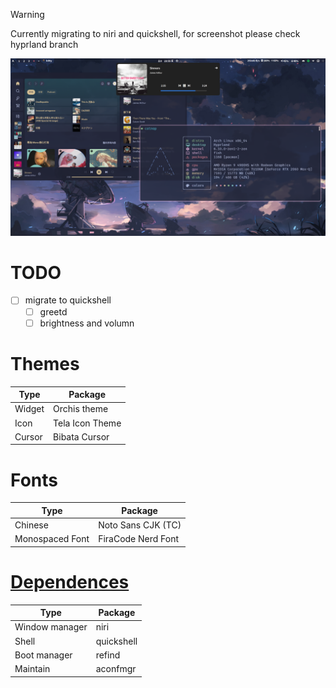 > [!WARNING]
> Currently migrating to niri and quickshell, for screenshot please check hyprland branch

![screenshot](.dotfiles/assets/screenshot.png)
# TODO
- [ ] migrate to quickshell
  - [ ] greetd
  - [ ] brightness and volumn

# Themes
|Type  |Package        |
|------|---------------|
|Widget|Orchis theme   |
|Icon  |Tela Icon Theme|
|Cursor|Bibata Cursor  |

# Fonts
|Type           |Package           |
|---------------|------------------|
|Chinese        |Noto Sans CJK (TC)|
|Monospaced Font|FiraCode Nerd Font|

# [Dependences](.config/aconfmgr/README.md)
|Type          |Package   |
|--------------|----------|
|Window manager|niri      |
|Shell         |quickshell|
|Boot manager  |refind    |
|Maintain      |aconfmgr  |

